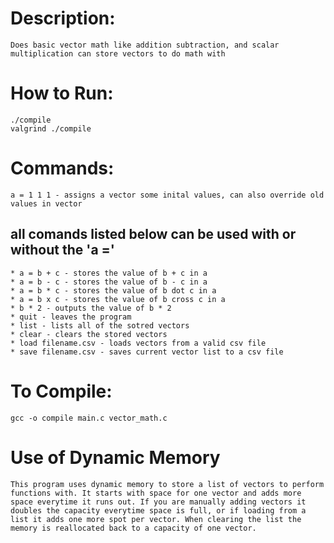 # Description:
    Does basic vector math like addition subtraction, and scalar multiplication can store vectors to do math with

# How to Run:
    ./compile
    valgrind ./compile

# Commands:
    a = 1 1 1 - assigns a vector some inital values, can also override old values in vector

## all comands listed below can be used with or without the 'a =' 

    * a = b + c - stores the value of b + c in a
    * a = b - c - stores the value of b - c in a
    * a = b * c - stores the value of b dot c in a
    * a = b x c - stores the value of b cross c in a
    * b * 2 - outputs the value of b * 2
    * quit - leaves the program
    * list - lists all of the sotred vectors
    * clear - clears the stored vectors
    * load filename.csv - loads vectors from a valid csv file
    * save filename.csv - saves current vector list to a csv file

# To Compile:
    gcc -o compile main.c vector_math.c

# Use of Dynamic Memory
    This program uses dynamic memory to store a list of vectors to perform functions with. It starts with space for one vector and adds more space everytime it runs out. If you are manually adding vectors it doubles the capacity everytime space is full, or if loading from a list it adds one more spot per vector. When clearing the list the memory is reallocated back to a capacity of one vector. 